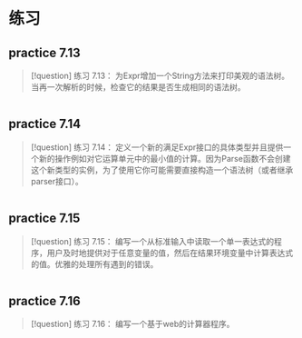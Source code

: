 



# 练习
## practice 7.13
> [!question] 
> 练习 7.13： 为Expr增加一个String方法来打印美观的语法树。当再一次解析的时候，检查它的结果是否生成相同的语法树。 
``` go

```

## practice 7.14
> [!question] 
> 练习 7.14： 定义一个新的满足Expr接口的具体类型并且提供一个新的操作例如对它运算单元中的最小值的计算。因为Parse函数不会创建这个新类型的实例，为了使用它你可能需要直接构造一个语法树（或者继承parser接口）。
``` go

```

## practice 7.15
> [!question] 
> 练习 7.15： 编写一个从标准输入中读取一个单一表达式的程序，用户及时地提供对于任意变量的值，然后在结果环境变量中计算表达式的值。优雅的处理所有遇到的错误。 
``` go

```

## practice 7.16
> [!question] 
> 练习 7.16： 编写一个基于web的计算器程序。
``` go

```
